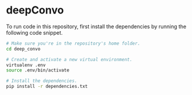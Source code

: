 # deepConvo

To run code in this repository, first install the dependencies by running the following code snippet.

``` bash
# Make sure you're in the repository's home folder.
cd deep_convo

# Create and activate a new virtual environment.
virtualenv .env
source .env/bin/activate

# Install the dependencies.
pip install -r dependencies.txt
```

